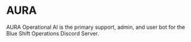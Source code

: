 # AURA
AURA Operational AI is the primary support, admin, and user bot for the Blue Shift Operations Discord Server.
